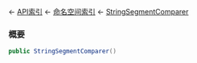 ← [API索引](Api-Index) ← [命名空间索引](Namespace-Index) ← [StringSegmentComparer](VRage.Game.ModAPI.Ingame.Utilities.StringSegmentComparer)

### 概要

```csharp
public StringSegmentComparer()
```

